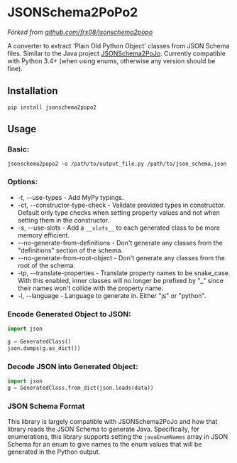 # JSONSchema2PoPo2
*Forked from [github.com/frx08/jsonschema2popo](https://github.com/frx08/jsonschema2popo)*

A converter to extract 'Plain Old Python Object' classes from JSON Schema files.
Similar to the Java project [JSONSchema2PoJo](https://github.com/joelittlejohn/jsonschema2pojo/).
Currently compatible with Python 3.4+ (when using enums, otherwise any version should be fine).

## Installation
```
pip install jsonschema2popo2
```

## Usage

### Basic:
```
jsonschema2popo2 -o /path/to/output_file.py /path/to/json_schema.json
```
    
### Options:
- -t, --use-types - Add MyPy typings.
- -ct, --constructor-type-check - Validate provided types in constructor. Default only type checks when setting property values and not when setting them in the constructor.
- -s, --use-slots - Add a `__slots__` to each generated class to be more memory efficient.
- --no-generate-from-definitions - Don't generate any classes from the "definitions" section of the schema.
- --no-generate-from-root-object - Don't generate any classes from the root of the schema.
- -tp, --translate-properties - Translate property names to be snake_case. With this enabled, inner classes will no longer be prefixed by "_" since their names won't collide with the property name.
- -l, --language - Language to generate in. Either "js" or "python".

### Encode Generated Object to JSON:
```python
import json

g = GeneratedClass()
json.dumps(g.as_dict())
```

### Decode JSON into Generated Object:
```python
import json
g = GeneratedClass.from_dict(json.loads(data))
```

### JSON Schema Format
This library is largely compatible with JSONSchema2PoJo and how that library reads the JSON Schema to generate Java.
Specifically, for enumerations, this library supports setting the `javaEnumNames` array in JSON Schema for an enum to give names
to the enum values that will be generated in the Python output.
